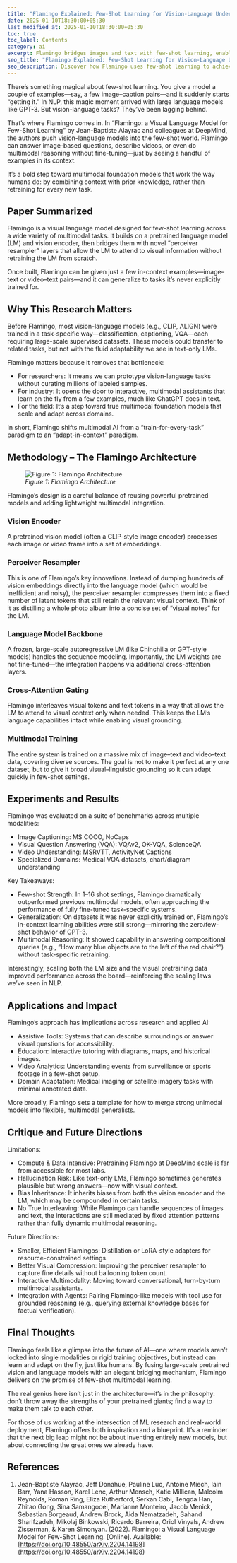 ```yaml
---
title: "Flamingo Explained: Few-Shot Learning for Vision-Language Understanding"
date: 2025-01-10T18:30:00+05:30
last_modified_at: 2025-01-10T18:30:00+05:30
toc: true
toc_label: Contents
category: ai
excerpt: Flamingo bridges images and text with few-shot learning, enabling powerful vision-language understanding without massive task-specific training.
seo_title: "Flamingo Explained: Few-Shot Learning for Vision-Language Understanding"
seo_description: Discover how Flamingo uses few-shot learning to achieve advanced vision-language understanding, merging visual and textual data for smarter VLM Models.
---
```


There’s something magical about few-shot learning. You give a model a couple of examples—say, a few image–caption pairs—and it suddenly starts “getting it.” In NLP, this magic moment arrived with large language models like GPT-3. But vision-language tasks? They’ve been lagging behind.

That’s where Flamingo comes in. In “Flamingo: a Visual Language Model for Few-Shot Learning” by Jean-Baptiste Alayrac and colleagues at DeepMind, the authors push vision-language models into the few-shot world. Flamingo can answer image-based questions, describe videos, or even do multimodal reasoning without fine-tuning—just by seeing a handful of examples in its context.

It’s a bold step toward multimodal foundation models that work the way humans do: by combining context with prior knowledge, rather than retraining for every new task.

## Paper Summarized

Flamingo is a visual language model designed for few-shot learning across a wide variety of multimodal tasks. It builds on a pretrained language model (LM) and vision encoder, then bridges them with novel “perceiver resampler” layers that allow the LM to attend to visual information without retraining the LM from scratch.

Once built, Flamingo can be given just a few in-context examples—image–text or video–text pairs—and it can generalize to tasks it’s never explicitly trained for.

## Why This Research Matters

Before Flamingo, most vision-language models (e.g., CLIP, ALIGN) were trained in a task-specific way—classification, captioning, VQA—each requiring large-scale supervised datasets. These models could transfer to related tasks, but not with the fluid adaptability we see in text-only LMs.

Flamingo matters because it removes that bottleneck:
- For researchers: It means we can prototype vision-language tasks without curating millions of labeled samples.
- For industry: It opens the door to interactive, multimodal assistants that learn on the fly from a few examples, much like ChatGPT does in text.
- For the field: It’s a step toward true multimodal foundation models that scale and adapt across domains.

In short, Flamingo shifts multimodal AI from a “train-for-every-task” paradigm to an “adapt-in-context” paradigm.

## Methodology – The Flamingo Architecture

<figure>
<img src="{{ site.url }}{{ site.baseurl }}/assets/images/blog-images/flamingo-explained/flamingo-architecture.png" 
alt="Figure 1: Flamingo Architecture">
<figcaption><em>Figure 1: Flamingo Architecture</em></figcaption>
</figure>

Flamingo’s design is a careful balance of reusing powerful pretrained models and adding lightweight multimodal integration.

### Vision Encoder

A pretrained vision model (often a CLIP-style image encoder) processes each image or video frame into a set of embeddings.

### Perceiver Resampler

This is one of Flamingo’s key innovations. Instead of dumping hundreds of vision embeddings directly into the language model (which would be inefficient and noisy), the perceiver resampler compresses them into a fixed number of latent tokens that still retain the relevant visual context.
Think of it as distilling a whole photo album into a concise set of “visual notes” for the LM.

### Language Model Backbone

A frozen, large-scale autoregressive LM (like Chinchilla or GPT-style models) handles the sequence modeling. Importantly, the LM weights are not fine-tuned—the integration happens via additional cross-attention layers.

### Cross-Attention Gating

Flamingo interleaves visual tokens and text tokens in a way that allows the LM to attend to visual context only when needed. This keeps the LM’s language capabilities intact while enabling visual grounding.

### Multimodal Training

The entire system is trained on a massive mix of image–text and video–text data, covering diverse sources. The goal is not to make it perfect at any one dataset, but to give it broad visual–linguistic grounding so it can adapt quickly in few-shot settings.

## Experiments and Results

Flamingo was evaluated on a suite of benchmarks across multiple modalities:

- Image Captioning: MS COCO, NoCaps
- Visual Question Answering (VQA): VQAv2, OK-VQA, ScienceQA
- Video Understanding: MSRVTT, ActivityNet Captions
- Specialized Domains: Medical VQA datasets, chart/diagram understanding

Key Takeaways:
- Few-shot Strength: In 1–16 shot settings, Flamingo dramatically outperformed previous multimodal models, often approaching the performance of fully fine-tuned task-specific systems.
- Generalization: On datasets it was never explicitly trained on, Flamingo’s in-context learning abilities were still strong—mirroring the zero/few-shot behavior of GPT-3.
- Multimodal Reasoning: It showed capability in answering compositional queries (e.g., “How many blue objects are to the left of the red chair?”) without task-specific retraining.

Interestingly, scaling both the LM size and the visual pretraining data improved performance across the board—reinforcing the scaling laws we’ve seen in NLP.

## Applications and Impact

Flamingo’s approach has implications across research and applied AI:
- Assistive Tools: Systems that can describe surroundings or answer visual questions for accessibility.
- Education: Interactive tutoring with diagrams, maps, and historical images.
- Video Analytics: Understanding events from surveillance or sports footage in a few-shot setup.
- Domain Adaptation: Medical imaging or satellite imagery tasks with minimal annotated data.

More broadly, Flamingo sets a template for how to merge strong unimodal models into flexible, multimodal generalists.

## Critique and Future Directions

Limitations:
- Compute & Data Intensive: Pretraining Flamingo at DeepMind scale is far from accessible for most labs.
- Hallucination Risk: Like text-only LMs, Flamingo sometimes generates plausible but wrong answers—now with visual context.
- Bias Inheritance: It inherits biases from both the vision encoder and the LM, which may be compounded in certain tasks.
- No True Interleaving: While Flamingo can handle sequences of images and text, the interactions are still mediated by fixed attention patterns rather than fully dynamic multimodal reasoning.

Future Directions:
- Smaller, Efficient Flamingos: Distillation or LoRA-style adapters for resource-constrained settings.
- Better Visual Compression: Improving the perceiver resampler to capture fine details without ballooning token count.
- Interactive Multimodality: Moving toward conversational, turn-by-turn multimodal assistants.
- Integration with Agents: Pairing Flamingo-like models with tool use for grounded reasoning (e.g., querying external knowledge bases for factual verification).

## Final Thoughts

Flamingo feels like a glimpse into the future of AI—one where models aren’t locked into single modalities or rigid training objectives, but instead can learn and adapt on the fly, just like humans. By fusing large-scale pretrained vision and language models with an elegant bridging mechanism, Flamingo delivers on the promise of few-shot multimodal learning.

The real genius here isn’t just in the architecture—it’s in the philosophy: don’t throw away the strengths of your pretrained giants; find a way to make them talk to each other.

For those of us working at the intersection of ML research and real-world deployment, Flamingo offers both inspiration and a blueprint. It’s a reminder that the next big leap might not be about inventing entirely new models, but about connecting the great ones we already have.

## References

1. Jean-Baptiste Alayrac, Jeff Donahue, Pauline Luc, Antoine Miech, Iain Barr, Yana Hasson, Karel Lenc, Arthur Mensch, Katie Millican, Malcolm Reynolds, Roman Ring, Eliza Rutherford, Serkan Cabi, Tengda Han, Zhitao Gong, Sina Samangooei, Marianne Monteiro, Jacob Menick, Sebastian Borgeaud, Andrew Brock, Aida Nematzadeh, Sahand Sharifzadeh, Mikolaj Binkowski, Ricardo Barreira, Oriol Vinyals, Andrew Zisserman, & Karen Simonyan. (2022). Flamingo: a Visual Language Model for Few-Shot Learning. [Online]. Available: [https://doi.org/10.48550/arXiv.2204.14198](https://doi.org/10.48550/arXiv.2204.14198)